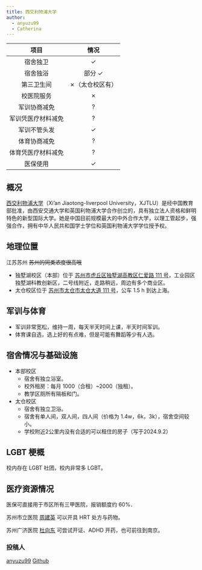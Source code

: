 ```yaml
---
title: 西交利物浦大学
author:
  - anyuzu99
  - Catherina
---
```


|项目|情况|
|:---:|:---:|
|宿舍独卫| ✓ |
|宿舍独浴|部分 ✓|
|第三卫生间|✗（太仓校区有）|
|校医院服务|✗|
|军训协商减免|?|
|军训凭医疗材料减免|?|
|军训不管头发|✓|
|体育协商减免|?|
|体育凭医疗材料减免|?|
|医保使用|✓|

## 概况

[西交利物浦大学](https://www.xjtlu.edu.cn)（Xi’an Jiaotong-liverpool University，XJTLU）是经中国教育部批准，由西安交通大学和英国利物浦大学合作创立的，具有独立法人资格和鲜明特色的新型国际大学。她是中国目前规模最大的中外合作大学，以理工管起步，强强合作，拥有中华人民共和国学士学位和英国利物浦大学学位授予权。

## 地理位置

江苏苏州 ~~苏州的同类浓度很高哦~~

- 独墅湖校区（本部）位于 [苏州市虎丘区独墅湖高教区仁爱路 111 号](https://amap.com/place/B0FFHQJBV5)，工业园区独墅湖科教创新区，二号线附近，走路稍远，周边有多个商业区。
- 太仓校区位于 [苏州市太仓市太仓大道 111 号](https://amap.com/place/B0FFLAQU9Z)，公车 1.5 h 到达上海。

## 军训与体育

- 军训非常宽松，维持一周，每天半天时间上课，半天时间军训。
- 体育课自选，选上好的有点难，但是可能有舞蹈等少有人选。

## 宿舍情况与基础设施

- 本部校区
  - 宿舍有独立浴室。
  - 校外租房：每月 1000（合租）~2000（独租）。
  - 教学区厕所有隔板和门。
- 太仓校区
  - 宿舍有独立卫浴。
  - 宿舍有单人间，双人间，四人间（价格为 1.4w，6k，3k），宿舍空间较小。
  - 学校附近2公里内没有合适的可以租住的房子（写于2024.9.2）

## LGBT 梗概

校内存在 LGBT 社团，校内非常多 LGBT。

## 医疗资源情况

医保可直接用于市区所有三甲医院，报销额度约 60%．

苏州市立医院 [周建英](https://mtf.wiki/zh-cn/docs/hrt/zhou-jianying/) 可以开具 HRT 处方与药物。

苏州广济医院 [杜向东](https://mtf.wiki/zh-cn/docs/psyco/jiangsu/du-xiangdong/) 可尝试开证、ADHD 开药，也可前往到南京。

### 投稿人

[anyuzu99](https://yuzu-trans.notion.site/yuzu-trans/yuzu-trans-b68ddbda6d7e47d4a75863977301232b) [Github](https://github.com/anyuzu99)
